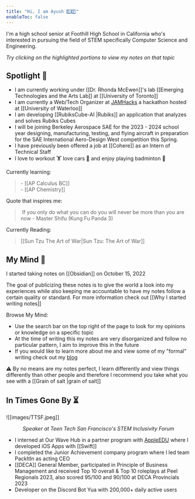 ```yaml
---
title: "Hi, I am Ayush 1️⃣7️⃣" 
enableToc: false
---
```


I'm a high school senior at Foothill High School in California who's interested in pursuing the field of STEM specifically Computer Science and Engineering. 

*Try clicking on the highlighted portions to view my notes on that topic*

## Spotlight 🌟
- I am currently working under [[Dr. Rhonda McEwen]]'s lab [[Emerging Technologies and the Arts Lab]] at [[University of Toronto]]
- I am currently a Web/Tech Organizer at [JAMHacks](https://www.jamhacks.ca) a hackathon hosted at [[University of Waterloo]]
- I am developing [[RubiksCube-AI |Rubiks]] an application that analyzes and solves Rubiks Cubes
- I will be joining Berkeley Aerospace SAE for the 2023 - 2024 school year designing, manufacturing, testing, and flying aircraft in preparation for the SAE International Aero-Design West competition this Spring.
- I have previously been offered a job at [[Cohere]] as an Intern of Technical Staff
- I love to workout 🏋️ love cars 🚗 and enjoy playing badminton 🏸

<div class="custom-layout">
    <div class="item">
        <p>Currently learning:</p>
        <blockquote>
            - [[AP Calculus BC]]
            <br>
            - [[AP Chemistry]]
        </blockquote>
    </div>
    <div class="item">
        <p>Quote that inspires me:</p>
        <blockquote>
 If you only do what you can do you will never be more than you are now - Master Shifu (Kung Fu Panda 3)
        </blockquote>
    </div>
    <div class="item">
        <p>Currently Reading:</p>
        <blockquote>
			[[Sun Tzu The Art of War|Sun Tzu: The Art of War]]
        </blockquote>
    </div>
</div>

## My Mind 🧠

I started taking notes on [[Obsidian]] on October 15, 2022 

The goal of publicizing these notes is to give the world a look into my experiences while also keeping me accountable to have my notes follow a certain quality or standard. For more information check out [[Why I started writing notes]]

Browse My Mind:

- Use the search bar on the top right of the page to look for my opinions or knowledge on a specific topic
- At the time of writing this my notes are very disorganized and follow no particular pattern, I aim to improve this in the future
- If you would like to learn more about me and view some of my "formal" writing check out my [blog](https://medium.com/@ayushrgarg)

⚠️ By no means are my notes perfect, I learn differently and view things differently than other people and therefore I recommend you take what you see with a [[Grain of salt |grain of salt]] 

## In Times Gone By ⏳

![[images/TTSF.jpeg]]
<center><i><p>Speaker at Teen Tech San Francisco's STEM Inclusivity Forum</p></i></center>


- I interned at Our Wave Hub in a partner program with [AppleEDU](https://twitter.com/AppleEDU) where I developed iOS Apps with [[Swift]]
- I completed the Junior Achievement company program where I led team PackItIn as acting CEO
- [[DECA]] General Member, participated in Principle of Business Management and received Top 10 overall & Top 10 roleplays at Peel Regionals 2023, also scored 95/100 and 90/100 at DECA Provincials 2023
- Developer on the Discord Bot Yua with 200,000+ daily active users


